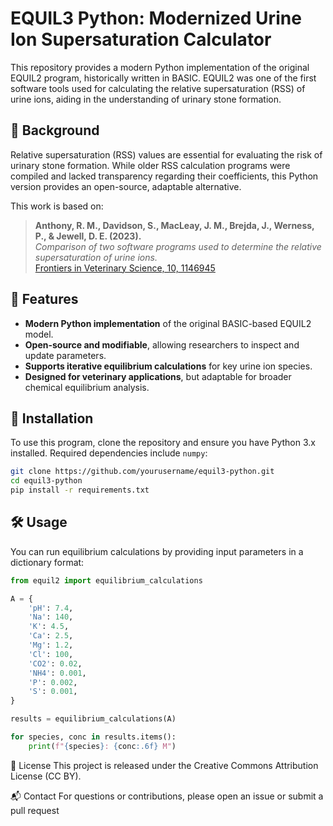 # EQUIL3 Python: Modernized Urine Ion Supersaturation Calculator

This repository provides a modern Python implementation of the original EQUIL2 program, historically written in BASIC. EQUIL2 was one of the first software tools used for calculating the relative supersaturation (RSS) of urine ions, aiding in the understanding of urinary stone formation.

## 📖 Background
Relative supersaturation (RSS) values are essential for evaluating the risk of urinary stone formation. While older RSS calculation programs were compiled and lacked transparency regarding their coefficients, this Python version provides an open-source, adaptable alternative.

This work is based on:
> **Anthony, R. M., Davidson, S., MacLeay, J. M., Brejda, J., Werness, P., & Jewell, D. E. (2023).**  
> *Comparison of two software programs used to determine the relative supersaturation of urine ions.*  
> [Frontiers in Veterinary Science, 10, 1146945](https://doi.org/10.3389/fvets.2023.1146945)

## 🚀 Features
- **Modern Python implementation** of the original BASIC-based EQUIL2 model.
- **Open-source and modifiable**, allowing researchers to inspect and update parameters.
- **Supports iterative equilibrium calculations** for key urine ion species.
- **Designed for veterinary applications**, but adaptable for broader chemical equilibrium analysis.

## 🔧 Installation
To use this program, clone the repository and ensure you have Python 3.x installed. Required dependencies include `numpy`:
```sh
git clone https://github.com/yourusername/equil3-python.git
cd equil3-python
pip install -r requirements.txt
```
## 🛠️ Usage
You can run equilibrium calculations by providing input parameters in a dictionary format:

```python
from equil2 import equilibrium_calculations

A = {
    'pH': 7.4,
    'Na': 140,
    'K': 4.5,
    'Ca': 2.5,
    'Mg': 1.2,
    'Cl': 100,
    'CO2': 0.02,
    'NH4': 0.001,
    'P': 0.002,
    'S': 0.001,
}

results = equilibrium_calculations(A)

for species, conc in results.items():
    print(f"{species}: {conc:.6f} M")
```
📌 License
This project is released under the Creative Commons Attribution License (CC BY).

📬 Contact
For questions or contributions, please open an issue or submit a pull request
